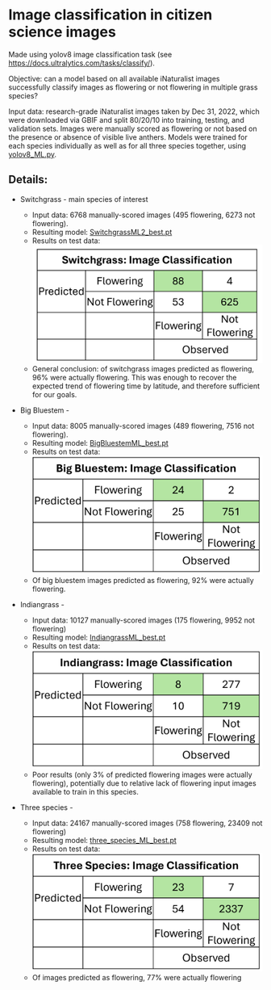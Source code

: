 # Image classification in citizen science images
Made using yolov8 image classification task (see https://docs.ultralytics.com/tasks/classify/).

Objective: can a model based on all available iNaturalist images successfully classify images as flowering or not flowering in multiple grass species?

Input data: research-grade iNaturalist images taken by Dec 31, 2022, which were downloaded via GBIF and split 80/20/10 into training, testing, and validation sets. Images were manually scored as flowering or not based on the presence or absence of visible live anthers. Models were trained for each species individually as well as for all three species together, using [yolov8_ML.py](https://github.com/LTibbs/grass_flowering_ML/blob/main/image_classification/yolov8_ML.py).

## Details:
- Switchgrass - main species of interest
  - Input data: 6768 manually-scored images (495 flowering, 6273 not flowering).
  - Resulting model: [SwitchgrassML2_best.pt](https://github.com/LTibbs/grass_flowering_ML/blob/main/image_classification/SwitchgrassML2_best.pt)
  - Results on test data: ![switchgrass_confusion_matrix_classification.png](https://github.com/LTibbs/grass_flowering_ML/blob/main/image_classification/switchgrass_confusion_matrix_classification.png)
  - General conclusion: of switchgrass images predicted as flowering, 96% were actually flowering. This was enough to recover the expected trend of flowering time by latitude, and therefore sufficient for our goals.
 
- Big Bluestem -
  - Input data: 8005 manually-scored images (489 flowering, 7516 not flowering).
  - Resulting model: [BigBluestemML_best.pt](https://github.com/LTibbs/grass_flowering_ML/blob/main/image_classification/BigBluestemML_best.pt)
  - Results on test data: ![BigBluestem_confusion_matrix_classification.png](https://github.com/LTibbs/grass_flowering_ML/blob/main/image_classification/bigbluestem_confusion_matrix_classification.png)
  - Of big bluestem images predicted as flowering, 92% were actually flowering.
 
- Indiangrass -
  - Input data: 10127 manually-scored images (175 flowering, 9952 not flowering)
  - Resulting model: [IndiangrassML_best.pt](https://github.com/LTibbs/grass_flowering_ML/blob/main/image_classification/IndiangrassML_best.pt)
  - Results on test data: ![Indiangrass_confusion_matrix_classification.png](https://github.com/LTibbs/grass_flowering_ML/blob/main/image_classification/Indiangrass_confusion_matrix_classification.png)
  - Poor results (only 3% of predicted flowering images were actually flowering), potentially due to relative lack of flowering input images available to train in this species.

- Three species -
  - Input data: 24167 manually-scored images (758 flowering, 23409 not flowering)
  - Resulting model: [three_species_ML_best.pt](https://github.com/LTibbs/grass_flowering_ML/blob/main/image_classification/three_species_ML_best.pt)
  - Results on test data: ![three_species_confusion_matrix_classification.png](https://github.com/LTibbs/grass_flowering_ML/blob/main/image_classification/three_species_confusion_matrix_classification.png)
  - Of images predicted as flowering, 77% were actually flowering
